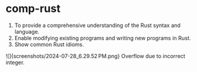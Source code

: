 # comp-rust
 1. To provide a comprehensive understanding of the Rust syntax and language.
 2. Enable modifying existing programs and writing new programs in Rust.
 3. Show common Rust idioms.

 ![]{screenshots/2024-07-28_6.29.52 PM.png}
Overflow due to incorrect integer.
